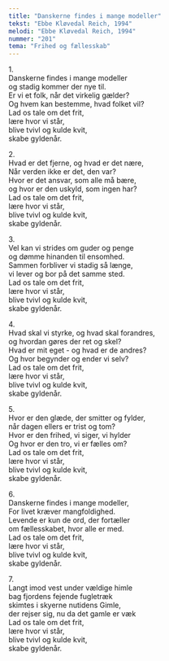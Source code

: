 ```yaml
---
title: "Danskerne findes i mange modeller"
tekst: "Ebbe Kløvedal Reich, 1994"
melodi: "Ebbe Kløvedal Reich, 1994"
nummer: "201"
tema: "Frihed og fællesskab"
---
```

1\.\
Danskerne findes i mange modeller<br>
og stadig kommer der nye til.<br>
Er vi et folk, når det virkelig gælder?<br>
Og hvem kan bestemme, hvad folket vil?<br>
Lad os tale om det frit,<br>
lære hvor vi står,<br>
blive tvivl og kulde kvit,<br>
skabe gyldenår.<br>

2\.\
Hvad er det fjerne, og hvad er det nære,<br>
Når verden ikke er det, den var?<br>
Hvor er det ansvar, som alle må bære,<br>
og hvor er den uskyld, som ingen har?<br>
Lad os tale om det frit,<br>
lære hvor vi står,<br>
blive tvivl og kulde kvit,<br>
skabe gyldenår.<br>

3\.\
Vel kan vi strides om guder og penge<br>
og dømme hinanden til ensomhed.<br>
Sammen forbliver vi stadig så længe,<br>
vi lever og bor på det samme sted.<br>
Lad os tale om det frit,<br>
lære hvor vi står,<br>
blive tvivl og kulde kvit,<br>
skabe gyldenår.<br>

4\.\
Hvad skal vi styrke, og hvad skal forandres,<br>
og hvordan gøres der ret og skel?<br>
Hvad er mit eget - og hvad er de andres?<br>
Og hvor begynder og ender vi selv?<br>
Lad os tale om det frit,<br>
lære hvor vi står,<br>
blive tvivl og kulde kvit,<br>
skabe gyldenår.<br>

5\.\
Hvor er den glæde, der smitter og fylder,<br>
når dagen ellers er trist og tom?<br>
Hvor er den frihed, vi siger, vi hylder<br>
Og hvor er den tro, vi er fælles om?<br>
Lad os tale om det frit,<br>
lære hvor vi står,<br>
blive tvivl og kulde kvit,<br>
skabe gyldenår.<br>

6\.\
Danskerne findes i mange modeller,<br>
For livet kræver mangfoldighed.<br>
Levende er kun de ord, der fortæller<br>
om fællesskabet, hvor alle er med.<br>
Lad os tale om det frit,<br>
lære hvor vi står,<br>
blive tvivl og kulde kvit,<br>
skabe gyldenår.<br>

7\.\
Langt imod vest under vældige himle<br>
bag fjordens fejende fugletræk<br>
skimtes i skyerne nutidens Gimle,<br>
der rejser sig, nu da det gamle er væk<br>
Lad os tale om det frit,<br>
lære hvor vi står,<br>
blive tvivl og kulde kvit,<br>
skabe gyldenår.<br>
